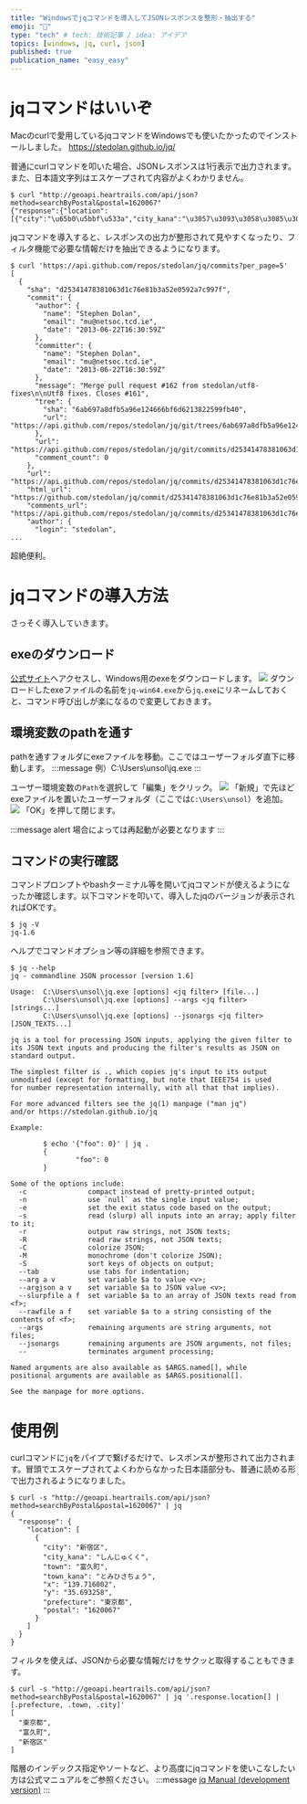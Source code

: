 ```yaml
---
title: "Windowsでjqコマンドを導入してJSONレスポンスを整形・抽出する"
emoji: "🐡"
type: "tech" # tech: 技術記事 / idea: アイデア
topics: [windows, jq, curl, json]
published: true
publication_name: "easy_easy"
---
```

# jqコマンドはいいぞ
Macのcurlで愛用しているjqコマンドをWindowsでも使いたかったのでインストールしました。
https://stedolan.github.io/jq/

普通にcurlコマンドを叩いた場合、JSONレスポンスは1行表示で出力されます。また、日本語文字列はエスケープされて内容がよくわかりません。
```shell
$ curl "http://geoapi.heartrails.com/api/json?method=searchByPostal&postal=1620067"
{"response":{"location":[{"city":"\u65b0\u5bbf\u533a","city_kana":"\u3057\u3093\u3058\u3085\u304f\u304f","town":"\u5bcc\u4e45\u753a","town_kana":"\u3068\u307f\u3072\u3055\u3061\u3087\u3046","x":"139.716002","y":"35.693258","prefecture":"\u6771\u4eac\u90fd","postal":"1620067"}]}}
```

jqコマンドを導入すると、レスポンスの出力が整形されて見やすくなったり、フィルタ機能で必要な情報だけを抽出できるようになります。

```shell
$ curl 'https://api.github.com/repos/stedolan/jq/commits?per_page=5'
[
  {
    "sha": "d25341478381063d1c76e81b3a52e0592a7c997f",
    "commit": {
      "author": {
        "name": "Stephen Dolan",
        "email": "mu@netsoc.tcd.ie",
        "date": "2013-06-22T16:30:59Z"
      },
      "committer": {
        "name": "Stephen Dolan",
        "email": "mu@netsoc.tcd.ie",
        "date": "2013-06-22T16:30:59Z"
      },
      "message": "Merge pull request #162 from stedolan/utf8-fixes\n\nUtf8 fixes. Closes #161",
      "tree": {
        "sha": "6ab697a8dfb5a96e124666bf6d6213822599fb40",
        "url": "https://api.github.com/repos/stedolan/jq/git/trees/6ab697a8dfb5a96e124666bf6d6213822599fb40"
      },
      "url": "https://api.github.com/repos/stedolan/jq/git/commits/d25341478381063d1c76e81b3a52e0592a7c997f",
      "comment_count": 0
    },
    "url": "https://api.github.com/repos/stedolan/jq/commits/d25341478381063d1c76e81b3a52e0592a7c997f",
    "html_url": "https://github.com/stedolan/jq/commit/d25341478381063d1c76e81b3a52e0592a7c997f",
    "comments_url": "https://api.github.com/repos/stedolan/jq/commits/d25341478381063d1c76e81b3a52e0592a7c997f/comments",
    "author": {
      "login": "stedolan",
...
```
超絶便利。

# jqコマンドの導入方法
さっそく導入していきます。
## exeのダウンロード
[公式サイト](https://stedolan.github.io/jq/)へアクセスし、Windows用のexeをダウンロードします。
![](https://storage.googleapis.com/zenn-user-upload/ho4zy92wbnpgnmsomltu6vpfrnd1)
ダウンロードしたexeファイルの名前を`jq-win64.exe`から`jq.exe`にリネームしておくと、コマンド呼び出しが楽になるので変更しておきます。

## 環境変数のpathを通す
pathを通すフォルダにexeファイルを移動。ここではユーザーフォルダ直下に移動します。
:::message
例）C:\Users\unsol\jq.exe
:::

ユーザー環境変数の`Path`を選択して「編集」をクリック。
![](https://storage.googleapis.com/zenn-user-upload/0mr5wep4jr2iekz8if0tp5l4s2ix)
「新規」で先ほどexeファイルを置いたユーザーフォルダ（ここでは`C:\Users\unsol`）を追加。
![](https://storage.googleapis.com/zenn-user-upload/yp6oq6qoeps2xy4wdr4kx8nnaskc)
「OK」を押して閉じます。

:::message alert
場合によっては再起動が必要となります
:::
## コマンドの実行確認
コマンドプロンプトやbashターミナル等を開いてjqコマンドが使えるようになったか確認します。以下コマンドを叩いて、導入したjqのバージョンが表示されればOKです。
```shell
$ jq -V
jq-1.6
```

ヘルプでコマンドオプション等の詳細を参照できます。
```shell
$ jq --help
jq - commandline JSON processor [version 1.6]

Usage:  C:\Users\unsol\jq.exe [options] <jq filter> [file...]
        C:\Users\unsol\jq.exe [options] --args <jq filter> [strings...]
        C:\Users\unsol\jq.exe [options] --jsonargs <jq filter> [JSON_TEXTS...]

jq is a tool for processing JSON inputs, applying the given filter to
its JSON text inputs and producing the filter's results as JSON on
standard output.

The simplest filter is ., which copies jq's input to its output
unmodified (except for formatting, but note that IEEE754 is used
for number representation internally, with all that that implies).

For more advanced filters see the jq(1) manpage ("man jq")
and/or https://stedolan.github.io/jq

Example:

        $ echo '{"foo": 0}' | jq .
        {
                "foo": 0
        }

Some of the options include:
  -c               compact instead of pretty-printed output;
  -n               use `null` as the single input value;
  -e               set the exit status code based on the output;
  -s               read (slurp) all inputs into an array; apply filter to it;
  -r               output raw strings, not JSON texts;
  -R               read raw strings, not JSON texts;
  -C               colorize JSON;
  -M               monochrome (don't colorize JSON);
  -S               sort keys of objects on output;
  --tab            use tabs for indentation;
  --arg a v        set variable $a to value <v>;
  --argjson a v    set variable $a to JSON value <v>;
  --slurpfile a f  set variable $a to an array of JSON texts read from <f>;
  --rawfile a f    set variable $a to a string consisting of the contents of <f>;
  --args           remaining arguments are string arguments, not files;
  --jsonargs       remaining arguments are JSON arguments, not files;
  --               terminates argument processing;

Named arguments are also available as $ARGS.named[], while
positional arguments are available as $ARGS.positional[].

See the manpage for more options.
```
# 使用例
curlコマンドに`jq`をパイプで繋げるだけで、レスポンスが整形されて出力されます。冒頭でエスケープされてよくわからなかった日本語部分も、普通に読める形で出力されるようになりました。
```shell
$ curl -s "http://geoapi.heartrails.com/api/json?method=searchByPostal&postal=1620067" | jq
{
  "response": {
    "location": [
      {
        "city": "新宿区",
        "city_kana": "しんじゅくく",
        "town": "富久町",
        "town_kana": "とみひさちょう",
        "x": "139.716002",
        "y": "35.693258",
        "prefecture": "東京都",
        "postal": "1620067"
      }
    ]
  }
}
```

フィルタを使えば、JSONから必要な情報だけをサクッと取得することもできます。

```shell
$ curl -s "http://geoapi.heartrails.com/api/json?method=searchByPostal&postal=1620067" | jq '.response.location[] | [.prefecture, .town, .city]'
[
  "東京都",
  "富久町",
  "新宿区"
]
```

階層のインデックス指定やソートなど、より高度にjqコマンドを使いこなしたい方は公式マニュアルをご参照ください。
:::message
[jq Manual (development version)](https://stedolan.github.io/jq/manual/)
:::
